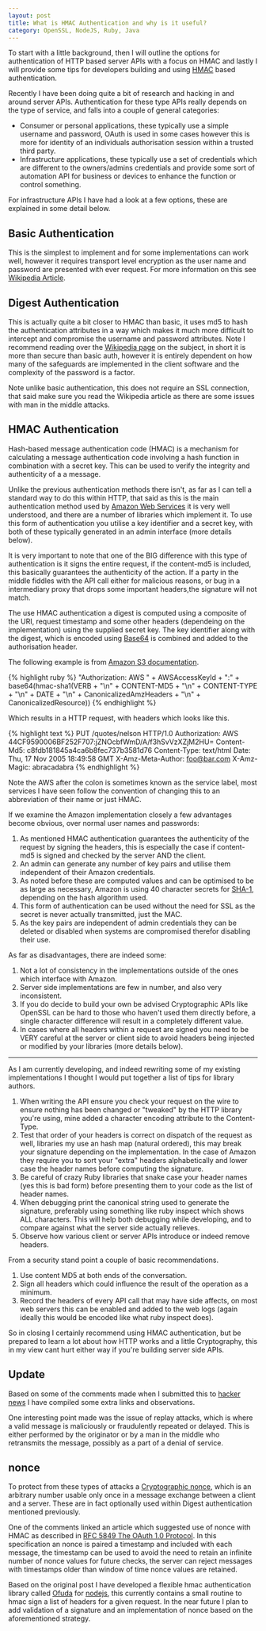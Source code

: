 ```yaml
---
layout: post
title: What is HMAC Authentication and why is it useful?
category: OpenSSL, NodeJS, Ruby, Java
---
```


To start with a little background, then I will outline the options for authentication of HTTP based server APIs with a focus on
HMAC and lastly I will provide some tips for developers building and using [HMAC](http://en.wikipedia.org/wiki/HMAC) based
authentication.

Recently I have been doing quite a bit of research and hacking in and around server APIs. Authentication for
these type APIs really depends on the type of service, and falls into a couple of general categories:

* Consumer or personal applications, these typically use a simple username and password, OAuth is used in some cases however this
is more for identity of an individuals authorisation session within a trusted third party.
* Infrastructure applications, these typically use a set of credentials which are different to the owners/admins credentials
 and provide some sort of automation API for business or devices to enhance the function or control something.

For infrastructure APIs I have had a look at a few options, these are explained in some detail below.

Basic Authentication
-------------

This is the simplest to implement and for some implementations can work well, however it requires transport level
encryption as the user name and password are presented with ever request. For more information on this see
[Wikipedia Article](http://en.wikipedia.org/wiki/Basic_access_authentication).

Digest Authentication
-------------

This is actually quite a bit closer to HMAC than basic, it uses md5 to hash the authentication attributes in a way which
makes it much more difficult to intercept and compromise the username and password attributes. Note I recommend reading over
the [Wikipedia page](http://en.wikipedia.org/wiki/Digest_access_authentication) on the subject, in short it is more than
secure than basic auth, however it is entirely dependent on how many of the safeguards are implemented in the client
software and the complexity of the password is a factor.

Note unlike basic authentication, this does not require an SSL connection, that said make sure you read the Wikipedia article
as there are some issues with man in the middle attacks.

HMAC Authentication
-------------

Hash-based message authentication code (HMAC) is a mechanism for calculating a message authentication code involving a hash function
in combination with a secret key. This can be used to verify the integrity and authenticity of a a message.

Unlike the previous authentication methods there isn't, as far as I can tell a standard way to do this within HTTP, that said as this
is the main authentication method used by [Amazon Web Services](http://aws.amazon.com) it is very well understood, and there are a number of
libraries which implement it. To use this form of authentication you utilise a key identifier and a secret key, with both
of these typically generated in an admin interface (more details below).

It is very important to note that one of the BIG difference with this type of authentication is it signs the entire request,
if the content-md5 is included, this basically guarantees the authenticity of the action. If a party in the middle fiddles
with the API call either for malicious reasons, or bug in a intermediary proxy that drops some important headers,the
signature will not match.

The use HMAC authentication a digest is computed using a composite of the URI, request timestamp and some other headers (dependeing
on the implementation) using the supplied secret key. The key identifier along with the digest, which is encoded using [Base64](http://en.wikipedia.org/wiki/Base64)
is combined and added to the authorisation header.

The following example is from [Amazon S3 documentation](http://s3.amazonaws.com/doc/s3-developer-guide/RESTAuthentication.html).

{% highlight ruby %}
"Authorization: AWS " + AWSAccessKeyId + ":"  + base64(hmac-sha1(VERB + "\n"
                   + CONTENT-MD5 + "\n"
                   + CONTENT-TYPE + "\n"
                   + DATE + "\n"
                   + CanonicalizedAmzHeaders + "\n"
                   + CanonicalizedResource))
{% endhighlight %}

Which results in a HTTP request, with headers which looks like this.

{% highlight text %}
PUT /quotes/nelson HTTP/1.0
Authorization: AWS 44CF9590006BF252F707:jZNOcbfWmD/A/f3hSvVzXZjM2HU=
Content-Md5: c8fdb181845a4ca6b8fec737b3581d76
Content-Type: text/html
Date: Thu, 17 Nov 2005 18:49:58 GMT
X-Amz-Meta-Author: foo@bar.com
X-Amz-Magic: abracadabra
{% endhighlight %}

Note the AWS after the colon is sometimes known as the service label, most services I have seen follow the convention of changing this to
an abbreviation of their name or just HMAC.

If we examine the Amazon implementation closely a few advantages become obvious, over normal user names and passwords:

1. As mentioned HMAC authentication guarantees the authenticity of the request by signing the headers, this is especially
the case if content-md5 is signed and checked by the server AND the client.
2. An admin can generate any number of key pairs and utilise them independent of their Amazon credentials.
3. As noted before these are computed values and can be optimised to be as large as necessary, Amazon is using 40 character secrets for [SHA-1](http://en.wikipedia.org/wiki/SHA-1),
depending on the hash algorithm used.
4. This form of authentication can be used without the need for SSL as the secret is never actually transmitted, just the MAC.
5. As the key pairs are independent of admin credentials they can be deleted or disabled when systems are compromised therefor
disabling their use.

As far as disadvantages, there are indeed some:

1. Not a lot of consistency in the implementations outside of the ones which interface with Amazon.
2. Server side implementations are few in number, and also very inconsistent.
3. If you do decide to build your own be advised Cryptographic APIs like OpenSSL can be hard to those who haven't used them directly before, a single character difference will result in a completely different value.
4. In cases where all headers within a request are signed you need to be VERY careful at the server or client
side to avoid headers being injected or modified by your libraries (more details below).

------

As I am currently developing, and indeed rewriting some of my existing implementations I thought I would put together a
list of tips for library authors.

1. When writing the API ensure you check your request on the wire to ensure nothing has been changed or "tweaked" by the HTTP
library you're using, mine added a character encoding attribute to the Content-Type.
2. Test that order of your headers is correct on dispatch of the request as well, libraries my use an hash map (natural ordered),
this may break your signature depending on the implementation. In the case of Amazon they require you to sort your "extra"
headers alphabetically and lower case the header names before computing the signature.
3. Be careful of crazy Ruby libraries that snake case your header names (yes this is bad form) before presenting them
to your code as the list of header names.
4. When debugging print the canonical string used to generate the signature, preferably using something like
ruby inspect which shows ALL characters. This will help both debugging while developing, and to compare against what the server
side actually relieves.
5. Observe how various client or server APIs introduce or indeed remove headers.

From a security stand point a couple of basic recommendations.

1. Use content MD5 at both ends of the conversation.
2. Sign all headers which could influence the result of the operation as a minimum.
3. Record the headers of every API call that may have side affects, on most web servers this can be enabled and added to
the web logs (again ideally this would be encoded like what ruby inspect does).

So in closing I certainly recommend using HMAC authentication, but be prepared to learn a lot about how HTTP works and a
little Cryptography, this in my view cant hurt either way if you're building server side APIs.

Update
-------------

Based on some of the comments made when I submitted this to [hacker news](http://news.ycombinator.com/item?id=4676676) I have
compiled some extra links and observations.

One interesting point made was the issue of replay attacks, which is where a valid message is maliciously or fraudulently repeated or delayed. This is
either performed by the originator or by a man in the middle who retransmits the message, possibly as a part of a denial of service.

nonce
-------------

To protect from these types of attacks a [Cryptographic nonce](http://en.wikipedia.org/wiki/Cryptographic_nonce), which is an arbitrary number usable only
once in a message exchange between a client and a server. These are in fact optionally used within Digest authentication mentioned previously.

One of the comments linked an article which suggested use of nonce with HMAC as described in [RFC 5849 The OAuth 1.0 Protocol](http://tools.ietf.org/html/rfc5849#page-17). In this
specification an nonce is paired a timestamp and included with each message, the timestamp can be used to avoid the need to retain an infinite number of nonce values for
future checks, the server can reject messages with timestamps older than window of time nonce values are retained.

Based on the original post I have developed a flexible hmac authentication library called [Ofuda](https://github.com/wolfeidau/ofuda) for [nodejs](http://nodejs.org), this currently contains
a small routine to hmac sign a list of headers for a given request. In the near future I plan to add validation of a signature and an implementation of nonce based on the
aforementioned strategy.








